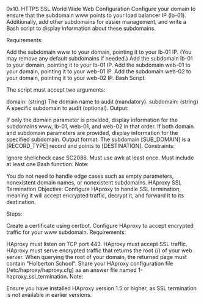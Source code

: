 0x10. HTTPS SSL
World Wide Web Configuration
Configure your domain to ensure that the subdomain www points to your load balancer IP (lb-01). Additionally, add other subdomains for easier management, and write a Bash script to display information about these subdomains.

Requirements:

Add the subdomain www to your domain, pointing it to your lb-01 IP. (You may remove any default subdomains if needed.)
Add the subdomain lb-01 to your domain, pointing it to your lb-01 IP.
Add the subdomain web-01 to your domain, pointing it to your web-01 IP.
Add the subdomain web-02 to your domain, pointing it to your web-02 IP.
Bash Script:

The script must accept two arguments:

domain: (string) The domain name to audit (mandatory).
subdomain: (string) A specific subdomain to audit (optional).
Output:

If only the domain parameter is provided, display information for the subdomains www, lb-01, web-01, and web-02 in that order.
If both domain and subdomain parameters are provided, display information for the specified subdomain.
Output format: The subdomain [SUB_DOMAIN] is a [RECORD_TYPE] record and points to [DESTINATION].
Constraints:

Ignore shellcheck case SC2086.
Must use awk at least once.
Must include at least one Bash function.
Note:

You do not need to handle edge cases such as empty parameters, nonexistent domain names, or nonexistent subdomains.
HAproxy SSL Termination
Objective: Configure HAproxy to handle SSL termination, meaning it will accept encrypted traffic, decrypt it, and forward it to its destination.

Steps:

Create a certificate using certbot.
Configure HAproxy to accept encrypted traffic for your www subdomain.
Requirements:

HAproxy must listen on TCP port 443.
HAproxy must accept SSL traffic.
HAproxy must serve encrypted traffic that returns the root (/) of your web server.
When querying the root of your domain, the returned page must contain "Holberton School".
Share your HAproxy configuration file (/etc/haproxy/haproxy.cfg) as an answer file named 1-haproxy_ssl_termination.
Note:

Ensure you have installed HAproxy version 1.5 or higher, as SSL termination is not available in earlier versions.
